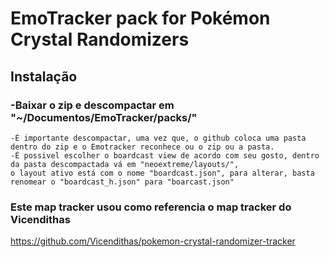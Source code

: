 # EmoTracker pack for Pokémon Crystal Randomizers

## Instalação

###	-Baixar o zip e descompactar em "~/Documentos/EmoTracker/packs/"
	-É importante descompactar, uma vez que, o github coloca uma pasta dentro do zip e o Emotracker reconhece ou o zip ou a pasta.
	-É possivel escolher o boardcast view de acordo com seu gosto, dentro da pasta descompactada vá em "neoextreme/layouts/",
	o layout ativo está com o nome "boardcast.json", para alterar, basta renomear o "boardcast_h.json" para "boarcast.json"
 
 ### Este map tracker usou como referencia o map tracker do Vicendithas
 https://github.com/Vicendithas/pokemon-crystal-randomizer-tracker
